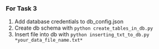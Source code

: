 ### For Task 3 <br />

1. Add database credentials to db_config.json <br />
2. Create db schema with ``` python create_tables_in_db.py ``` <br />
3. Insert file into db with ``` python inserting_txt_to_db.py *your_data_file_name.txt* ```
